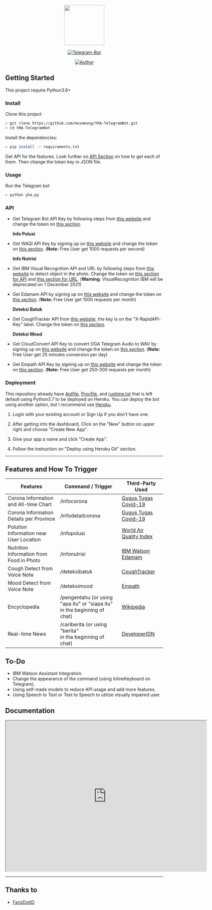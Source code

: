 <p align="center">
<img src="https://i.ibb.co/bND3r4t/photo-2020-12-16-00-57-13.jpg" width="128" height="128"/>
</p>
<p align="center">
<a href="#"><img title="Telegram-Bot" src="https://img.shields.io/badge/Telegram Bot-blue?colorA=%23ff0000&colorB=%230088cc&style=for-the-badge"></a>
</p>
<p align="center">
<a href="https://github.com/musmeong"><img title="Author" src="https://img.shields.io/badge/AUTHOR-MusMeong-blue.svg?style=for-the-badge&logo=github"></a>
</p>

## Getting Started

This project require Python3.6+



### Install

Clone this project

```bash
> git clone https://github.com/musmeong/YHA-TelegramBot.git
> cd YHA-TelegramBot
```

Install the dependencies:

```bash
> pip install -r requirements.txt 
```

Get API for the features. Look further on [API Section](https://github.com/musmeong/YHA-TelegramBot#API) on how to get each of them. Then change the token key in JSON file.



### Usage

Run the Telegram bot

```bash
> python yha.py
```



### API

- Get Telegram Bot API Key by following steps from [this website](https://www.siteguarding.com/en/how-to-get-telegram-bot-api-token) and change the token on [this section](https://github.com/musmeong/YHA-TelegramBot/blob/main/token.json#L1).

  **Info Polusi**

- Get WAQI API Key by signing up on [this website](https://aqicn.org/data-platform/token/#/) and change the token on [this section](https://github.com/musmeong/YHA-TelegramBot/blob/main/token.json#L3). (**Note:** Free User get 1000 requests per second)

  **Info Nutrisi**

- Get IBM Visual Recognition API and URL by following steps from [this website](https://cloud.ibm.com/docs/visual-recognition?topic=visual-recognition-getting-started-tutorial) to detect object in the photo. Change the token on [this section for API](https://github.com/musmeong/YHA-TelegramBot/blob/main/token.json#L6) and [this section for URL](https://github.com/musmeong/YHA-TelegramBot/blob/main/token.json#L7). (**Warning**: VisualRecognition IBM will be deprecated on 1 December 2021)

- Get Edamam API by signing up on [this website](https://developer.edamam.com/edamam-nutrition-api) and change the token on [this section](https://github.com/musmeong/YHA-TelegramBot/blob/main/token.json#L8). (**Note:** Free User get 1000 requests per month)

  **Deteksi Batuk**

- Get CoughTracker API from [this website](https://rapidapi.com/CoughTracker/api/coughapi), the key is on the "X-RapidAPI-Key" label. Change the token on [this section](https://github.com/musmeong/YHA-TelegramBot/blob/main/token.json#L5).

  **Deteksi Mood**

- Get CloudConvert API Key to convert OGA Telegram Audio to WAV by signing up on [this website](https://cloudconvert.com/dashboard/api/v2/keys) and change the token on [this section](https://github.com/musmeong/YHA-TelegramBot/blob/main/token.json#L4). (**Note:** Free User get 25 minutes conversion per day)

- Get Empath API Key by signing up on [this website](https://webempath.net/agreement) and change the token on [this section](https://github.com/musmeong/YHA-TelegramBot/blob/main/token.json#L2). (**Note:** Free User get 250-300 requests per month)



### Deployment

This repository already have [Aptfile](https://github.com/musmeong/YHA-TelegramBot/blob/main/Procfile), [Procfile](https://github.com/musmeong/YHA-TelegramBot/blob/main/Procfile), and [runtime.txt](https://github.com/musmeong/YHA-TelegramBot/blob/main/runtime.txt) that is left default using Python3.7 to be deployed on Heroku. You can deploy the bot using another option, but I recommend use [Heroku](heroku.com).

1. Login with your existing account or Sign Up if you don't have one.

2. After getting into the dashboard, Click on the "New" button on upper right and choose "Create New App".

3. Give your app a name and click "Create App".

4. Follow the instruction on "Deploy using Heroku Git" section.

   

---

## Features and How To Trigger

| Features                                 | Command / Trigger                                            | Third-Party Used                                             |
| ---------------------------------------- | ------------------------------------------------------------ | ------------------------------------------------------------ |
| Corona Information and All-time Chart    | /infocorona                                                  | [Gugus Tugas Covid-19]()                                     |
| Corona Information Details per Province  | /infodetailcorona                                            | [Gugus Tugas Covid-19]()                                     |
| Polution Information near User Location  | /infopolusi                                                  | [World Air Quality Index](https://waqi.info/)                |
| Nutrition Information from Food in Photo | /infonutrisi                                                 | [IBM Watson](https://www.ibm.com/id-en/cloud/watson-visual-recognition)<br />[Edamam](edamam.com) |
| Cough Detect from Voice Note             | /deteksibatuk                                                | [CoughTracker](https://rapidapi.com/CoughTracker/api/coughapi) |
| Mood Detect from Voice Note              | /deteksimood                                                 | [Empath](https://webempath.net/)                             |
| Encyclopedia                             | /pengentahu (or using "apa itu" or "siapa itu"<br />in the beginning of chat) | [Wikipedia](https://pypi.org/project/wikipedia/)             |
| Real-time News                           | /cariberita (or using "berita" <br />in the beginning of chat) | [DeveloperIDN](http://developeridn.com/)                     |



## To-Do

 - IBM Watson Assistant Integration.
 - Change the appearance of the command (using InlineKeyboard on Telegram).
 - Using self-made models to reduce API usage and add more features.
 - Using Speech to Text or Text to Speech to utilize visually impaired user.



## Documentation

<iframe src="https://drive.google.com/file/d/1zHJ8lFpDqeCZL-1iz2AqRKgVZcAwhXNS/preview" width="640" height="480"></iframe>



---

## Thanks to

- [FarizDotID](https://github.com/farizdotid/DAFTAR-API-LOKAL-INDONESIA)